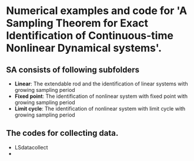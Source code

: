 # Numerical examples and code for 'A Sampling Theorem for Exact Identification of Continuous-time Nonlinear Dynamical systems'.
## SA consists of following subfolders
- **Linear**: The extendable rod and the identification of linear systems with growing sampling period
- **Fixed point**: The identification of nonlinear system with fixed point with growing sampling period
- **Limit cycle**: The identification of nonlinear system with limit cycle with growing sampling period

## The codes for collecting data.
- LSdatacollect
- 
